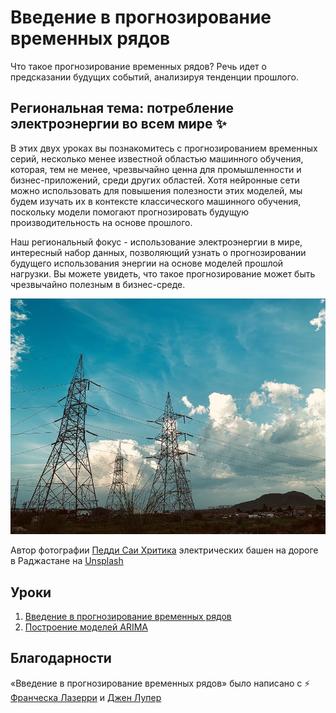 # Введение в прогнозирование временных рядов

Что такое прогнозирование временных рядов? Речь идет о предсказании будущих событий, анализируя тенденции прошлого.

## Региональная тема: потребление электроэнергии во всем мире ✨

В этих двух уроках вы познакомитесь с прогнозированием временных серий, несколько менее известной областью машинного обучения, которая, тем не менее, чрезвычайно ценна для промышленности и бизнес-приложений, среди других областей. Хотя нейронные сети можно использовать для повышения полезности этих моделей, мы будем изучать их в контексте классического машинного обучения, поскольку модели помогают прогнозировать будущую производительность на основе прошлого.

Наш региональный фокус - использование электроэнергии в мире, интересный набор данных, позволяющий узнать о прогнозировании будущего использования энергии на основе моделей прошлой нагрузки. Вы можете увидеть, что такое прогнозирование может быть чрезвычайно полезным в бизнес-среде.

![электрическая сеть](../images/electric-grid.jpg)

Автор фотографии <a href="https://unsplash.com/@shutter_log?utm_source=unsplash&utm_medium=referral&utm_content=creditCopyText">Педди Саи Хритика</a> электрических башен на дороге в Раджастане на <a href="https://unsplash.com/s/photos/electric-india?utm_source=unsplash&utm_medium=referral&utm_content=creditCopyText">Unsplash</a>

## Уроки

1. [Введение в прогнозирование временных рядов](../1-Introduction/README.md)
2. [Построение моделей ARIMA](../2-ARIMA/README.md)

## Благодарности

«Введение в прогнозирование временных рядов» было написано с ⚡️ [Франческа Лазерри](https://twitter.com/frlazzeri) и [Джен Лупер](https://twitter.com/jenlooper)
